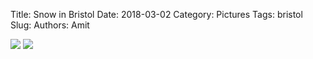 Title: Snow in Bristol
Date: 2018-03-02
Category: Pictures
Tags: bristol
Slug: 
Authors: Amit

<div class="imagepost">
<img src="/images/bristol_snow1.jpg" class="imageitem half" />
<img src="/images/bristol_snow2.jpg" class="imageitem half" />
</div>
